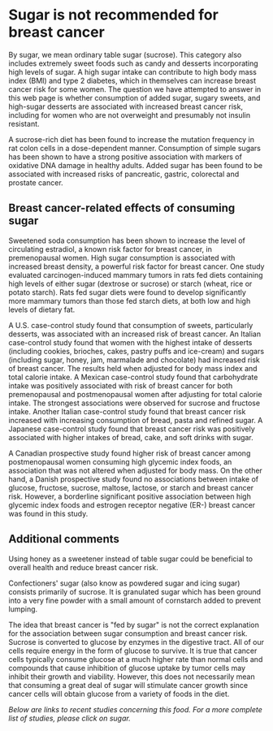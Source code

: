 

#  Sugar is not recommended for breast cancer 

By sugar, we mean ordinary table sugar (sucrose). This category also includes extremely sweet foods such as candy and desserts incorporating high levels of sugar. A high sugar intake can contribute to high body mass index (BMI) and type 2 diabetes, which in themselves can increase breast cancer risk for some women. The question we have attempted to answer in this web page is whether consumption of added sugar, sugary sweets, and high-sugar desserts are associated with increased breast cancer risk, including for women who are not overweight and presumably not insulin resistant.

A sucrose-rich diet has been found to increase the mutation frequency in rat colon cells in a dose-dependent manner. Consumption of simple sugars has been shown to have a strong positive association with markers of oxidative DNA damage in healthy adults. Added sugar has been found to be associated with increased risks of pancreatic, gastric, colorectal and prostate cancer.

## Breast cancer-related effects of consuming sugar 

Sweetened soda consumption has been shown to increase the level of circulating estradiol, a known risk factor for breast cancer, in premenopausal women. High sugar consumption is associated with increased breast density, a powerful risk factor for breast cancer. One study evaluated carcinogen-induced mammary tumors in rats fed diets containing high levels of either sugar (dextrose or sucrose) or starch (wheat, rice or potato starch). Rats fed sugar diets were found to develop significantly more mammary tumors than those fed starch diets, at both low and high levels of dietary fat.

A U.S. case-control study found that consumption of sweets, particularly desserts, was associated with an increased risk of breast cancer. An Italian case-control study found that women with the highest intake of desserts (including cookies, brioches, cakes, pastry puffs and ice-cream) and sugars (including sugar, honey, jam, marmalade and chocolate) had increased risk of breast cancer. The results held when adjusted for body mass index and total calorie intake. A Mexican case-control study found that carbohydrate intake was positively associated with risk of breast cancer for both premenopausal and postmenopausal women after adjusting for total calorie intake. The strongest associations were observed for sucrose and fructose intake. Another Italian case-control study found that breast cancer risk increased with increasing consumption of bread, pasta and refined sugar. A Japanese case-control study found that breast cancer risk was positively associated with higher intakes of bread, cake, and soft drinks with sugar.

A Canadian prospective study found higher risk of breast cancer among postmenopausal women consuming high glycemic index foods, an association that was not altered when adjusted for body mass. On the other hand, a Danish prospective study found no associations between intake of glucose, fructose, sucrose, maltose, lactose, or starch and breast cancer risk. However, a borderline significant positive association between high glycemic index foods and estrogen receptor negative (ER-) breast cancer was found in this study.

## Additional comments

Using honey as a sweetener instead of table sugar could be beneficial to overall health and reduce breast cancer risk.

Confectioners' sugar (also know as powdered sugar and icing sugar) consists primarily of sucrose. It is granulated sugar which has been ground into a very fine powder with a small amount of cornstarch added to prevent lumping.

The idea that breast cancer is "fed by sugar" is not the correct explanation for the association between sugar consumption and breast cancer risk. Sucrose is converted to glucose by enzymes in the digestive tract. All of our cells require energy in the form of glucose to survive. It is true that cancer cells typically consume glucose at a much higher rate than normal cells and compounds that cause inhibition of glucose uptake by tumor cells may inhibit their growth and viability. However, this does not necessarily mean that consuming a great deal of sugar will stimulate cancer growth since cancer cells will obtain glucose from a variety of foods in the diet.

_Below are links to recent studies concerning this food. For a more complete list of studies, please click on sugar._


  


